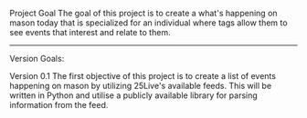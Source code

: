 Project Goal
The goal of this project is to create a what's happening on mason today that is specialized for an individual where tags allow them to see events that interest and relate to them.

--------------------------------------------------------------------
Version Goals:

Version 0.1
The first objective of this project is to create a list of events happening on mason by utilizing 25Live's available feeds. This will be written in Python and utilise a publicly available library for parsing information from the feed.
